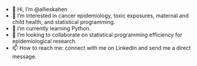 - 👋 Hi, I’m @allieskahen
- 👀 I’m interested in cancer epidemiology, toxic exposures, maternal and child health, and statistical programming.
- 🌱 I’m currently learning Python. 
- 💞️ I’m looking to collaborate on statistical programming efficiency for epidemiological research. 
- 📫 How to reach me: connect with me on LinkedIn and send me a direct message.

<!---
allieskahen/allieskahen is a ✨ special ✨ repository because its `README.md` (this file) appears on your GitHub profile.
You can click the Preview link to take a look at your changes.
--->
